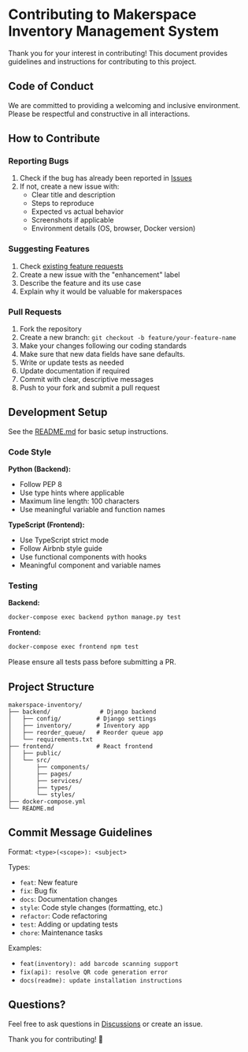 # Contributing to Makerspace Inventory Management System

Thank you for your interest in contributing! This document provides guidelines and instructions for contributing to this project.

## Code of Conduct

We are committed to providing a welcoming and inclusive environment. Please be respectful and constructive in all interactions.

## How to Contribute

### Reporting Bugs

1. Check if the bug has already been reported in [Issues](https://github.com/yourusername/makerspace-inventory/issues)
2. If not, create a new issue with:
   - Clear title and description
   - Steps to reproduce
   - Expected vs actual behavior
   - Screenshots if applicable
   - Environment details (OS, browser, Docker version)

### Suggesting Features

1. Check [existing feature requests](https://github.com/yourusername/makerspace-inventory/issues?q=is%3Aissue+is%3Aopen+label%3Aenhancement)
2. Create a new issue with the "enhancement" label
3. Describe the feature and its use case
4. Explain why it would be valuable for makerspaces

### Pull Requests

1. Fork the repository
2. Create a new branch: `git checkout -b feature/your-feature-name`
3. Make your changes following our coding standards
4. Make sure that new data fields have sane defaults.
5. Write or update tests as needed
6. Update documentation if required
7. Commit with clear, descriptive messages
8. Push to your fork and submit a pull request

## Development Setup

See the [README.md](README.md) for basic setup instructions.

### Code Style

**Python (Backend):**
- Follow PEP 8
- Use type hints where applicable
- Maximum line length: 100 characters
- Use meaningful variable and function names

**TypeScript (Frontend):**
- Use TypeScript strict mode
- Follow Airbnb style guide
- Use functional components with hooks
- Meaningful component and variable names

### Testing

**Backend:**
```bash
docker-compose exec backend python manage.py test
```

**Frontend:**
```bash
docker-compose exec frontend npm test
```

Please ensure all tests pass before submitting a PR.

## Project Structure

```
makerspace-inventory/
├── backend/              # Django backend
│   ├── config/          # Django settings
│   ├── inventory/       # Inventory app
│   ├── reorder_queue/   # Reorder queue app
│   └── requirements.txt
├── frontend/            # React frontend
│   ├── public/
│   └── src/
│       ├── components/
│       ├── pages/
│       ├── services/
│       ├── types/
│       └── styles/
├── docker-compose.yml
└── README.md
```

## Commit Message Guidelines

Format: `<type>(<scope>): <subject>`

Types:
- `feat`: New feature
- `fix`: Bug fix
- `docs`: Documentation changes
- `style`: Code style changes (formatting, etc.)
- `refactor`: Code refactoring
- `test`: Adding or updating tests
- `chore`: Maintenance tasks

Examples:
- `feat(inventory): add barcode scanning support`
- `fix(api): resolve QR code generation error`
- `docs(readme): update installation instructions`

## Questions?

Feel free to ask questions in [Discussions](https://github.com/yourusername/makerspace-inventory/discussions) or create an issue.

Thank you for contributing! 🎉

